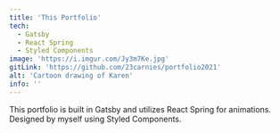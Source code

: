 ```yaml
---
title: 'This Portfolio'
tech: 
  - Gatsby
  - React Spring
  - Styled Components
image: 'https://i.imgur.com/Jy3m7Ke.jpg'
gitLink: 'https://github.com/23carnies/portfolio2021'
alt: 'Cartoon drawing of Karen'
info: ''
---
```

This portfolio is built in Gatsby and utilizes React Spring for animations. Designed by myself using Styled Components.